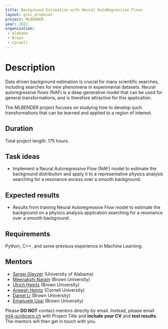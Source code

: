 ```yaml
---
title: Background Estimation with Neural AutoRegressive Flows
layout: gsoc_proposal
project: MLBENDER
year: 2022
organization:
 - Alabama
 - Brown
 - Cornell
---
```


# Description
Data driven background estimation is crucial for many scientific searches, including searches for new phenomena in experimental datasets. Neural autoregressive flows (NAF) is a deep generative model that can be used for general transformations, and is therefore attractive for this application.

The MLBENDER project focuses on studying how to develop such transformations that can be learned and applied to a region of interest. 

## Duration

Total project length: 175 hours.

## Task ideas
  * Implement a Neural Autoregressive Flow (NAF) model to estimate the background distribution and apply it to a representative physics analysis searching for a resonance excess over a smooth background. 
  
## Expected results
  * Results from training Neural Autoregressive Flow model to estimate the background on a physics analysis application searching for a resonance over a smooth background. 
 
<!-- ## Test

Please use [this link](https://docs.google.com/document/d/e/2PACX-1vQFS4M_MDcn8ROykYeH7fP12EMdOvnCH6vT9PUQjSHubSg6gabFA7BDKe8VqNeIZVVF6KNfIku2UAPr/pub) to access the test for this project. -->


## Requirements 
Python, C++, and some previous experience in Machine Learning. 

## Mentors
  
  * [Sergei Gleyzer](mailto:ml4-sci@cern.ch) (University of Alabama)
  * [Meenakshi Narain](mailto:ml4-sci@cern.ch) (Brown University)
  * [Ulrich Heintz](mailto:ml4-sci@cern.ch) (Brown University)
  * [Aneesh Heintz](mailto:ml4-sci@cern.ch) (Cornell University)
  * [Daniel Li](mailto:ml4-sci@cern.ch) (Brown University)
  * [Emanuele Usai](mailto:ml4-sci@cern.ch) (Brown University)
  
Please **DO NOT** contact mentors directly by email. Instead, please email [ml4-sci@cern.ch](mailto:ml4-sci@cern.ch) with Project Title and **include your CV** and **test results**. The mentors will then get in touch with you.
